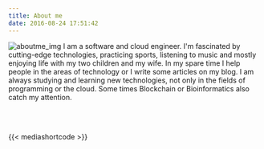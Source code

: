 ```yaml
---
title: About me
date: 2016-08-24 17:51:42
---
```


![aboutme_img](/mojitoverde/images/aboutme.png#floatleft)
I am a software and cloud engineer. I'm fascinated by cutting-edge technologies, practicing sports, listening to music and mostly enjoying life with my two children and my wife. In my spare time I help people in the areas of technology or I write some articles on my blog. I am always studying and learning new technologies, not only in the fields of programming or the cloud. Some times Blockchain or Bioinformatics also catch my attention. 

<br></br>




{{<  mediashortcode  >}}

